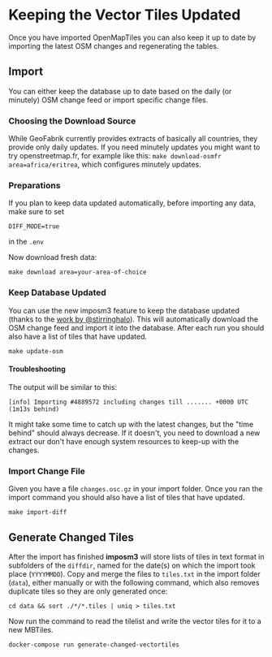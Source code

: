 # Keeping the Vector Tiles Updated

Once you have imported OpenMapTiles you can also keep it up to date by importing the latest OSM changes and
regenerating the tables.

## Import

You can either keep the database up to date based on the daily (or minutely) OSM change feed
or import specific change files.

### Choosing the Download Source

While GeoFabrik currently provides extracts of basically all countries, they provide only daily updates. 
If you need minutely updates you might want to try openstreetmap.fr, for example like this: `make download-osmfr area=africa/eritrea`, which configures minutely updates.

### Preparations

If you plan to keep data updated automatically, before importing any data, make sure to set 

```
DIFF_MODE=true
```
    
in the `.env`

Now download fresh data:

``` 
make download area=your-area-of-choice
```

### Keep Database Updated

You can use the new imposm3 feature to keep the database updated (thanks to the [work by @stirringhalo](https://github.com/openmaptiles/openmaptiles/pull/131)). This will automatically download
the OSM change feed and import it into the database.
After each run you should also have a list of tiles that have updated.

```
make update-osm
```

#### Troubleshooting

The output will be similar to this:

``` 
[info] Importing #4889572 including changes till ....... +0000 UTC (1m13s behind)
``` 

It might take some time to catch up with the latest changes, but the "time behind" should always decrease. If it doesn't, you need to download a new extract our don't have enough system resources to keep-up with the changes.

### Import Change File

Given you have a file `changes.osc.gz` in your import folder. Once you ran the import command you should also have a list of tiles that have updated.

```
make import-diff
```

## Generate Changed Tiles

After the import has finished **imposm3** will store lists of tiles in text format in subfolders of the `diffdir`,
named for the date(s) on which the import took place (`YYYYMMDD`).
Copy and merge the files to `tiles.txt` in the import folder (`data`), either manually or with the following command, which also removes duplicate tiles so they are only generated once:  
```
cd data && sort ./*/*.tiles | uniq > tiles.txt
```

Now run the command to read the tilelist and write the vector tiles for it to a new MBTiles.

```
docker-compose run generate-changed-vectortiles
```
